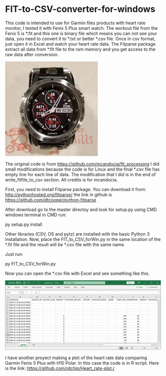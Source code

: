 # FIT-to-CSV-converter-for-windows

This code is intended to use for Garmin files products with heart rate monitor, I tested it with Fenix 5 Plus smart watch. The workout file from the Fenix 5 is *.fit and this one is binary file which means you can not see your data, you need to convert it to *.txt or better *.csv file. Once in csv format, just open it in Excel and watch your heart rate data. The Fitparse package extract all data from *.fit file to the ram memory and you get access to the raw data after conversion.  

<img src="picture/fenix5plus.png" width=300>


The original code is from https://github.com/mcandocia/fit_processing
I did small modifications because the code is for Linux and the final *.csv file has empty line for each line of data. The modification that I did is in the end of write_fitfile_to_csv section. All credits is for mcandocia. 


First, you need to install Fitparse package. You can download it from: http://pythonhosted.org/fitparse/ the link in github is https://github.com/dtcooper/python-fitparse

After download go to the master directoy and look for setup.py using CMD windows terminal
in CMD run:

py setup.py install

Other libraries (CSV, OS and pytz) are installed with the basic Python 3 installation.
Now, place the FIT_to_CSV_forWin.py in the same location of the *.fit file and the result will be *.csv file with the same name.

Just run:

py FIT_to_CSV_forWin.py

Now you can open the *.csv file with Excel and see something like this.

<img src="picture/Capture.PNG" width=800>


I have another proyect making a plot of the heart rate data comparing Garmin Fenix 5 Plus with H10 Polar. In this case the code is in R script. Here is the link: https://github.com/rdchip/Heart_rate-plot.r 
